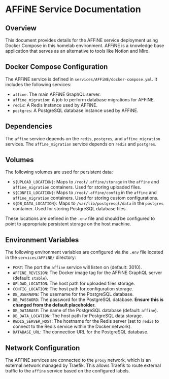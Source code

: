 # AFFiNE Service Documentation

## Overview

This document provides details for the AFFiNE service deployment using Docker Compose in this homelab environment. AFFiNE is a knowledge base application that serves as an alternative to tools like Notion and Miro.

## Docker Compose Configuration

The AFFiNE service is defined in `services/AFFiNE/docker-compose.yml`. It includes the following services:

- `affine`: The main AFFiNE GraphQL server.
- `affine_migration`: A job to perform database migrations for AFFiNE.
- `redis`: A Redis instance used by AFFiNE.
- `postgres`: A PostgreSQL database instance used by AFFiNE.

## Dependencies

The `affine` service depends on the `redis`, `postgres`, and `affine_migration` services. The `affine_migration` service depends on `redis` and `postgres`.

## Volumes

The following volumes are used for persistent data:

- `${UPLOAD_LOCATION}`: Maps to `/root/.affine/storage` in the `affine` and `affine_migration` containers. Used for storing uploaded files.
- `${CONFIG_LOCATION}`: Maps to `/root/.affine/config` in the `affine` and `affine_migration` containers. Used for storing custom configurations.
- `${DB_DATA_LOCATION}`: Maps to `/var/lib/postgresql/data` in the `postgres` container. Used for storing PostgreSQL database files.

These locations are defined in the `.env` file and should be configured to point to appropriate persistent storage on the host machine.

## Environment Variables

The following environment variables are configured via the `.env` file located in the `services/AFFiNE/` directory:

- `PORT`: The port the `affine` service will listen on (default: 3010).
- `AFFINE_REVISION`: The Docker image tag for the AFFiNE GraphQL server (default: `stable`).
- `UPLOAD_LOCATION`: The host path for uploaded files storage.
- `CONFIG_LOCATION`: The host path for configuration storage.
- `DB_USERNAME`: The username for the PostgreSQL database.
- `DB_PASSWORD`: The password for the PostgreSQL database. **Ensure this is changed from the default placeholder.**
- `DB_DATABASE`: The name of the PostgreSQL database (default: `affine`).
- `DB_DATA_LOCATION`: The host path for PostgreSQL data storage.
- `REDIS_SERVER_HOST`: The hostname for the Redis server (set to `redis` to connect to the Redis service within the Docker network).
- `DATABASE_URL`: The connection URL for the PostgreSQL database.

## Network Configuration

The AFFiNE services are connected to the `proxy` network, which is an external network managed by Traefik. This allows Traefik to route external traffic to the `affine` service based on the configured labels.

